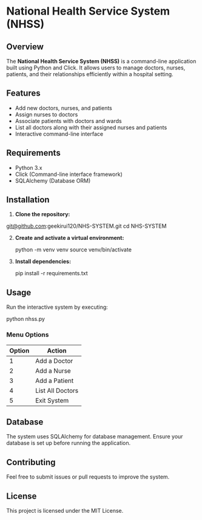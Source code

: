 # National Health Service System (NHSS)

## Overview
The **National Health Service System (NHSS)** is a command-line application built using Python and Click. It allows users to manage doctors, nurses, patients, and their relationships efficiently within a hospital setting.

## Features
- Add new doctors, nurses, and patients
- Assign nurses to doctors
- Associate patients with doctors and wards
- List all doctors along with their assigned nurses and patients
- Interactive command-line interface

## Requirements
- Python 3.x
- Click (Command-line interface framework)
- SQLAlchemy (Database ORM)

## Installation
1. **Clone the repository:**
   
  git@github.com:geekirui120/NHS-SYSTEM.git
   cd NHS-SYSTEM
   
2. **Create and activate a virtual environment:**
   
   python -m venv venv
   source venv/bin/activate  
   
3. **Install dependencies:**
   
   pip install -r requirements.txt
   

## Usage
Run the interactive system by executing:

python nhss.py

### Menu Options
| Option | Action |
|--------|--------|
| 1      | Add a Doctor |
| 2      | Add a Nurse |
| 3      | Add a Patient |
| 4      | List All Doctors |
| 5      | Exit System |

## Database
The system uses SQLAlchemy for database management. Ensure your database is set up before running the application.

## Contributing
Feel free to submit issues or pull requests to improve the system.

## License
This project is licensed under the MIT License.


